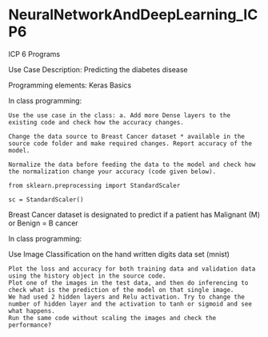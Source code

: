 # NeuralNetworkAndDeepLearning_ICP6
ICP 6 Programs

Use Case Description: Predicting the diabetes disease

Programming elements: Keras Basics

In class programming:

    Use the use case in the class: a. Add more Dense layers to the existing code and check how the accuracy changes.

    Change the data source to Breast Cancer dataset * available in the source code folder and make required changes. Report accuracy of the model.

    Normalize the data before feeding the data to the model and check how the normalization change your accuracy (code given below).

    from sklearn.preprocessing import StandardScaler

    sc = StandardScaler()

Breast Cancer dataset is designated to predict if a patient has Malignant (M) or Benign = B cancer

In class programming:

Use Image Classification on the hand written digits data set (mnist)

    Plot the loss and accuracy for both training data and validation data using the history object in the source code.
    Plot one of the images in the test data, and then do inferencing to check what is the prediction of the model on that single image.
    We had used 2 hidden layers and Relu activation. Try to change the number of hidden layer and the activation to tanh or sigmoid and see what happens.
    Run the same code without scaling the images and check the performance?
